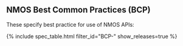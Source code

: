 ## NMOS Best Common Practices (BCP)

These specify best practice for use of NMOS APIs:

{% include spec_table.html filter_id="BCP-" show_releases=true %}

